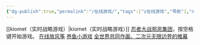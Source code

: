 ```yaml
---
{"dg-publish":true,"permalink":"/在线游戏/","tags":["z在线游戏","导航"],"noteIcon":""}
---
```



[[kiomet（实时战略游戏）\|kiomet（实时战略游戏）]]
[忍者大战邪恶集团](https://js13kgames.com/games/ninja-vs-evilcorp/index.html)，按空格键开始游戏。
[在线放风筝](http://fangfengzheng.top/)
[养鱼小游戏](https://goldfishies.com/)
[全世界共同作画，二次元无限边界的帷幕](https://everyonedraw.com/1/0/0)



